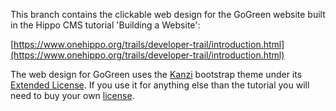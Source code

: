 This branch contains the clickable web design for the GoGreen website built in the Hippo CMS tutorial 'Building a Website':

[https://www.onehippo.org/trails/developer-trail/introduction.html](https://www.onehippo.org/trails/developer-trail/introduction.html)

The web design for GoGreen uses the [Kanzi](https://wrapbootstrap.com/theme/kanzi-multi-purpose-template-WB08808B5) bootstrap theme under its [Extended License](http://support.wrapbootstrap.com/knowledge_base/topics/usage-licenses). If you use it for anything else than the tutorial you will need to buy your own [license](http://support.wrapbootstrap.com/knowledge_base/topics/usage-licenses).
